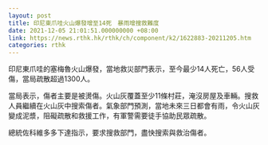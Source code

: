 ```yaml
---
layout: post
title: 印尼東爪哇火山爆發增至14死　暴雨增搜救難度
date: 2021-12-05 21:01:51.000000000 +08:00
link: https://news.rthk.hk/rthk/ch/component/k2/1622883-20211205.htm
categories: rthk
---
```


印尼東爪哇的塞梅魯火山爆發，當地救災部門表示，至今最少14人死亡，56人受傷，當局疏散超過1300人。

當局表示，傷者主要是被燙傷。火山灰覆蓋至少11條村莊，淹沒房屋及車輛。搜救人員繼續在火山灰中搜索傷者。氣象部門預測，當地未來三日都會有雨，令火山灰變成泥漿，阻礙疏散和救援工作，有軍警需要徒手協助民眾疏散。

總統佐科維多多下達指示，要求搜救部門，盡快搜索與救治傷者。
